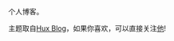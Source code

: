 个人博客。

主题取自[Hux Blog](https://github.com/Huxpro/huxpro.github.io)，如果你喜欢，可以直接关注[他](https://github.com/Huxpro/huxpro.github.io)!
